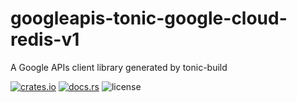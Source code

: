 # googleapis-tonic-google-cloud-redis-v1

A Google APIs client library generated by tonic-build

[![crates.io](https://img.shields.io/crates/v/googleapis-tonic-google-cloud-redis-v1)](https://crates.io/crates/googleapis-tonic-google-cloud-redis-v1)
[![docs.rs](https://img.shields.io/docsrs/googleapis-tonic-google-cloud-redis-v1)](https://docs.rs/googleapis-tonic-google-cloud-redis-v1)
![license](https://img.shields.io/crates/l/googleapis-tonic-google-cloud-redis-v1)
